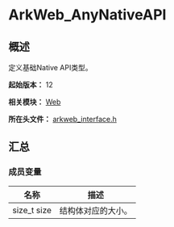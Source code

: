 # ArkWeb_AnyNativeAPI
<!--Kit: ArkWeb-->
<!--Subsystem: Web-->
<!--Owner: @weixin_41848015-->
<!--Designer: @libing23232323-->
<!--Tester: @ghiker-->
<!--Adviser: @HelloShuo-->

## 概述

定义基础Native API类型。

**起始版本：** 12

**相关模块：** [Web](capi-web.md)

**所在头文件：** [arkweb_interface.h](capi-arkweb-interface-h.md)

## 汇总

### 成员变量

| 名称 | 描述 |
| -- | -- |
| size_t size | 结构体对应的大小。 |


